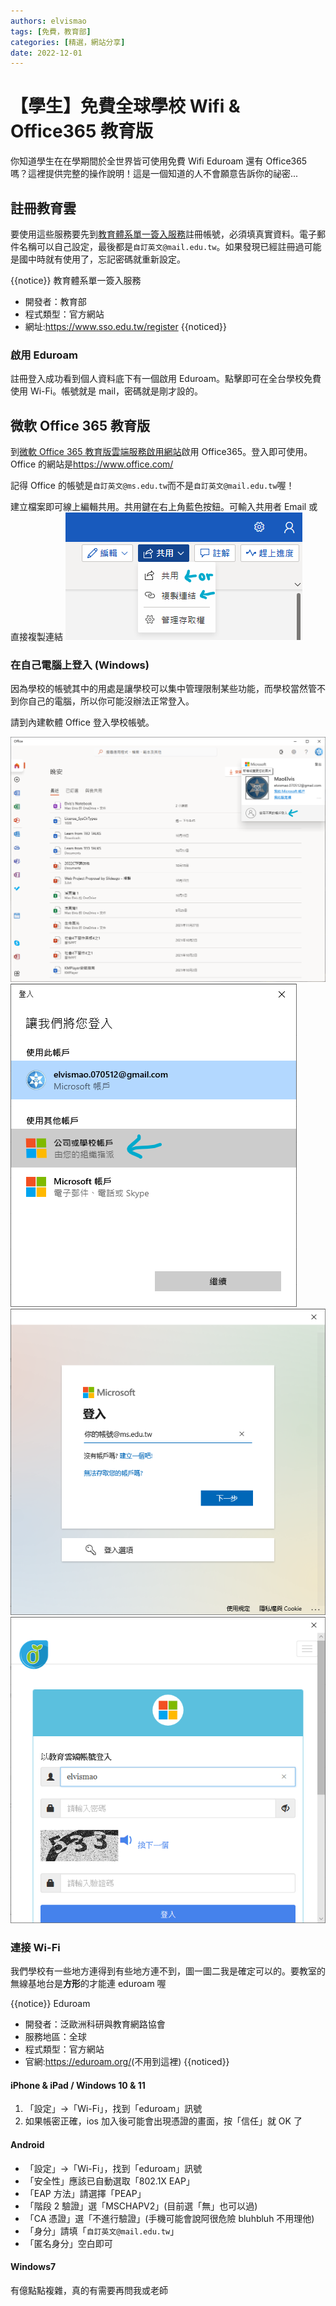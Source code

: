 ```yaml
---
authors: elvismao
tags: [免費，教育部]
categories: [精選，網站分享]
date: 2022-12-01
---
```


# 【學生】免費全球學校 Wifi & Office365 教育版

你知道學生在在學期間於全世界皆可使用免費 Wifi Eduroam 還有 Office365 嗎？這裡提供完整的操作說明！這是一個知道的人不會願意告訴你的祕密...

## 註冊教育雲

要使用這些服務要先到[教育體系單一簽入服務](https://www.sso.edu.tw/register)註冊帳號，必須填真實資料。電子郵件名稱可以自己設定，最後都是`自訂英文@mail.edu.tw`。如果發現已經註冊過可能是國中時就有使用了，忘記密碼就重新設定。

{{notice}}
教育體系單一簽入服務

-   開發者：教育部
-   程式類型：官方網站
-   網址:<https://www.sso.edu.tw/register>
    {{noticed}}

### 啟用 Eduroam

註冊登入成功看到個人資料底下有一個啟用 Eduroam。點擊即可在全台學校免費使用 Wi-Fi。帳號就是 mail，密碼就是剛才設的。

## 微軟 Office 365 教育版

到[微軟 Office 365 教育版雲端服務啟用網站](https://o365.k12cc.tw/)啟用 Office365。登入即可使用。Office 的網站是<https://www.office.com/>

記得 Office 的帳號是`自訂英文@ms.edu.tw`而不是`自訂英文@mail.edu.tw`喔！

建立檔案即可線上編輯共用。共用鍵在右上角藍色按鈕。可輸入共用者 Email 或直接複製連結
![共用](edu-office-share.png)

### 在自己電腦上登入 (Windows)

因為學校的帳號其中的用處是讓學校可以集中管理限制某些功能，而學校當然管不到你自己的電腦，所以你可能沒辦法正常登入。

請到內建軟體 Office 登入學校帳號。

![登入學校帳號](edu-office-new.png)
![選擇學校](edu-office-school.png)
![輸入帳號：自訂英文@ms.edu.tw](edu-office-mail.png)
![會跳轉到教育雲，輸入帳密](edu-office-login.png)

### 連接 Wi-Fi

我們學校有一些地方連得到有些地方連不到，圖一圖二我是確定可以的。要教室的無線基地台是**方形**的才能連 eduroam 喔

{{notice}}
Eduroam

-   開發者：泛歐洲科研與教育網路協會
-   服務地區：全球
-   程式類型：官方網站
-   官網:<https://eduroam.org/>(不用到這裡)
    {{noticed}}

#### iPhone & iPad / Windows 10 & 11

1. 「設定」→「Wi-Fi」，找到「eduroam」訊號
2. 如果帳密正確，ios 加入後可能會出現憑證的畫面，按「信任」就 OK 了

#### Android

-   「設定」→「Wi-Fi」，找到「eduroam」訊號
-   「安全性」應該已自動選取「802.1X EAP」
-   「EAP 方法」請選擇「PEAP」
-   「階段 2 驗證」選「MSCHAPV2」(目前選「無」也可以過)
-   「CA 憑證」選「不進行驗證」(手機可能會說阿很危險 bluhbluh 不用理他)
-   「身分」請填「`自訂英文@mail.edu.tw`」
-   「匿名身分」空白即可

#### Windows7

有億點點複雜，真的有需要再問我或老師
